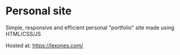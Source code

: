 # Personal site
Simple, responsive and efficient personal "portfolio" site made using HTML/CSS/JS

Hosted at: https://lexones.com/
